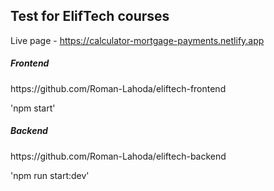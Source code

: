 <h2>Test for ElifTech courses</h2>

Live page - https://calculator-mortgage-payments.netlify.app

<h5>Frontend</h5>
 <p>https://github.com/Roman-Lahoda/eliftech-frontend</p>
<p>'npm start'</p>

<h5>Backend</h5>
 <p>https://github.com/Roman-Lahoda/eliftech-backend</p>
<p>'npm run start:dev'</p>
